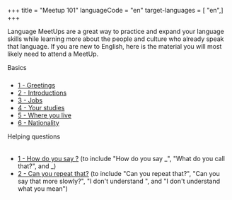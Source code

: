 +++
title = "Meetup 101"
languageCode = "en"
target-languages = [ "en",]
+++

Language MeetUps are a great way to practice and expand your language
skills while learning more about the people and culture who already
speak that language. If you are new to English, here is the material you
will most likely need to attend a MeetUp.

Basics

##### 

  - [1 - Greetings](/en/Meetup_Greetings)
  - [2 - Introductions](/en/Meetup_Introductions)
  - [3 - Jobs](/en/Meetup_Jobs)
  - [4 - Your studies](/en/Meetup_Your_studies)
  - [5 - Where you live](/en/Meetup_Where_you_live)
  - [6 - Nationality](/en/Meetup_Nationality)

Helping questions

###### 

  - [1 - How do you say
    <span class="underline"><span class="underline">?</span></span>](/en/Meetup_How_do_you_say)
    (to include "How do you say <span class="underline">\_</span>",
    "What do you call that?", and
    <span class="underline">\_</span><span class="underline">)</span>
  - [2 - Can you repeat that?](/en/Meetup_Can_you_repeat_that) (to
    include "Can you repeat that?", "Can you say that more slowly?", "I
    don't understand <span class="underline"><span class="underline">",
    and "I don't understand what you mean")</span></span>
